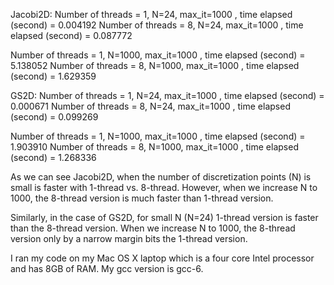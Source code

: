 Jacobi2D:
Number of threads = 1, N=24, max_it=1000 , time elapsed (second) = 0.004192
Number of threads = 8, N=24, max_it=1000 , time elapsed (second) = 0.087772


Number of threads = 1, N=1000, max_it=1000 , time elapsed (second) = 5.138052
Number of threads = 8, N=1000, max_it=1000 , time elapsed (second) = 1.629359

GS2D:
Number of threads = 1, N=24, max_it=1000 , time elapsed (second) = 0.000671
Number of threads = 8, N=24, max_it=1000 , time elapsed (second) = 0.099269


Number of threads = 1, N=1000, max_it=1000 , time elapsed (second) = 1.903910
Number of threads = 8, N=1000, max_it=1000 , time elapsed (second) = 1.268336

As we can see Jacobi2D, when the number of discretization points (N) is small is faster with 1-thread vs. 8-thread.
However, when we increase N to 1000, the 8-thread version is much faster than 1-thread version.

Similarly, in the case of GS2D, for small N (N=24) 1-thread version is faster than the 8-thread version. When we increase N to 1000, the 8-thread version only by a narrow margin bits the 1-thread version.



I ran my code on my Mac OS X laptop which is a four core Intel processor and has 8GB of RAM. My gcc version is gcc-6.
